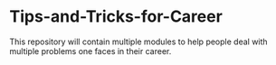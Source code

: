# Tips-and-Tricks-for-Career
This repository will contain multiple modules to help people deal with multiple problems one faces in their career.
